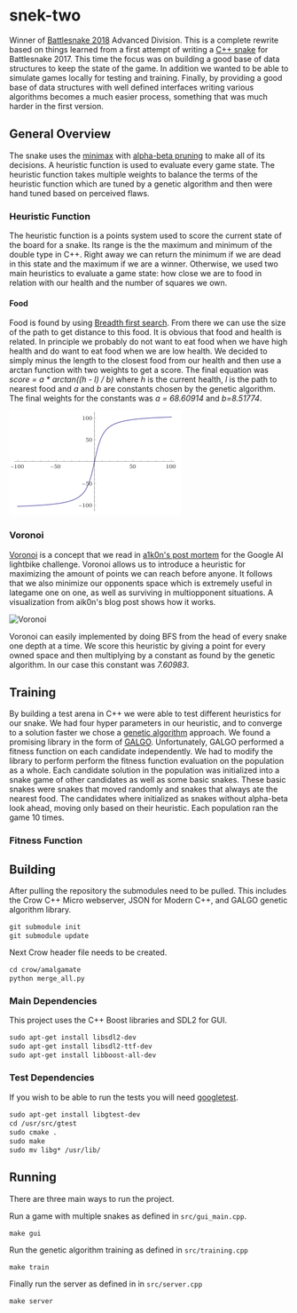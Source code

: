 # snek-two

Winner of [Battlesnake 2018](https://www.battlesnake.io/) Advanced Division. This is a complete rewrite based on things learned from a first attempt of writing a [C++ snake](https://github.com/rdbrck/battlesnake-2017-aleksiys-snake) for Battlesnake 2017. This time the focus was on building a good base of data structures to keep the state of the game. In addition we wanted to be able to simulate games locally for testing and training. Finally, by providing a good base of data structures with well defined interfaces writing various algorithms becomes a much easier process, something that was much harder in the first version.

## General Overview
The snake uses the [minimax](https://en.wikipedia.org/wiki/Minimax) with [alpha-beta pruning](https://en.wikipedia.org/wiki/Alpha%E2%80%93beta_pruning) to make all of its decisions. A heuristic function is used to evaluate every game state. The heuristic function takes multiple weights to balance the terms of the heuristic function which are tuned by a genetic algorithm and then were hand tuned based on perceived flaws.

### Heuristic Function
The heuristic function is a points system used to score the current state of the board for a snake. Its range is the the maximum and minimum of the double type in C++. Right away we can return the minimum if we are dead in this state and the maximum if we are a winner. Otherwise, we used two main heuristics to evaluate a game state: how close we are to food in relation with our health and the number of squares we own.

#### Food
Food is found by using [Breadth first search](https://en.wikipedia.org/wiki/Breadth-first_search). From there we can use the size of the path to get distance to this food. It is obvious that food and health is related. In principle we probably do not want to eat food when we have high health and do want to eat food when we are low health. We decided to simply minus the length to the closest food from our health and then use a arctan function with two weights to get a score. The final equation was *score = a \* arctan((h - l) / b)* where *h* is the current health, *l* is the path to nearest food and *a* and *b* are constants chosen by the genetic algorithm. The final weights for the constants was *a = 68.60914* and *b=8.51774*. 

![Arc Tan](/arc_tan.png?raw=true)


### Voronoi
[Voronoi](https://en.wikipedia.org/wiki/Voronoi_diagram) is a concept that we read in [a1k0n's post mortem](https://www.a1k0n.net/2010/03/04/google-ai-postmortem.html) for the Google AI lightbike challenge. Voronoi allows us to introduce a heuristic for maximizing the amount of points we can reach before anyone. It follows that we also minimize our opponents space which is extremely useful in lategame one on one, as well as surviving in multiopponent situations. A visualization from aik0n's blog post shows how it works.

![Voronoi](https://www.a1k0n.net/img/voronoi.gif)

Voronoi can easily implemented by doing BFS from the head of every snake one depth at a time. We score this heuristic by giving a point for every owned space and then multiplying by a constant as found by the genetic algorithm. In our case this constant was *7.60983*. 

## Training
By building a test arena in C++ we were able to test different heuristics for our snake. We had four hyper parameters in our heuristic, and to converge to a solution faster we chose a [genetic algorithm](https://en.wikipedia.org/wiki/Genetic_algorithm) approach. We found a promising library in the form of [GALGO](https://github.com/olmallet81/GALGO-2.0). Unfortunately, GALGO performed a fitness function on each candidate independently. We had to modify the library to perform perform the fitness function evaluation on the population as a whole. Each candidate solution in the population was initialized into a snake game of other candidates as well as some basic snakes. These basic snakes were snakes that moved randomly and snakes that always ate the nearest food. The candidates where initialized as snakes without alpha-beta look ahead, moving only based on their heuristic. Each population ran the game 10 times.

### Fitness Function



## Building
After pulling the repository the submodules need to be pulled. This includes the Crow C++ Micro webserver, JSON for Modern C++, and GALGO genetic algorithm library.
```
git submodule init
git submodule update
```
Next Crow header file needs to be created.
```
cd crow/amalgamate 
python merge_all.py
```

### Main Dependencies
This project uses the C++ Boost libraries and SDL2 for GUI.
```
sudo apt-get install libsdl2-dev
sudo apt-get install libsdl2-ttf-dev
sudo apt-get install libboost-all-dev
```

### Test Dependencies
If you wish to be able to run the tests you will need [googletest](https://github.com/google/googletest).
```
sudo apt-get install libgtest-dev
cd /usr/src/gtest
sudo cmake .
sudo make
sudo mv libg* /usr/lib/
```

## Running 
There are three main ways to run the project. 

Run a game with multiple snakes as defined in `src/gui_main.cpp`.
```
make gui
```

Run the genetic algorithm training as defined in `src/training.cpp`
```
make train
```

Finally run the server as defined in in `src/server.cpp`
```
make server
```

